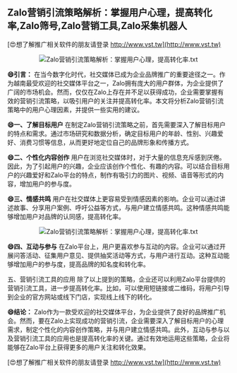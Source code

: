 ## **Zalo营销引流策略解析：掌握用户心理，提高转化率,Zalo筛号,Zalo营销工具,Zalo采集机器人**

[😍想了解推广相关软件的朋友请登录 http://www.vst.tw](http://www.vst.tw)

 <center><img src="https://vst.tw/MP4/tuiguang/png/5.png" alt="Zalo营销引流策略解析：掌握用户心理，提高转化率.txt"></center>

**😄引言：**
在当今数字化时代，社交媒体已成为企业品牌推广的重要途径之一。作为越南最受欢迎的社交媒体平台之一，Zalo拥有庞大的用户群体，为企业提供了广阔的市场机会。然而，仅仅在Zalo上存在并不足以获得成功，企业需要掌握有效的营销引流策略，以吸引用户的关注并提高转化率。本文将分析Zalo营销引流策略中的用户心理因素，并提供一些实用的建议。

**😄一、了解目标用户**
在制定Zalo营销引流策略之前，首先需要深入了解目标用户的特点和需求。通过市场研究和数据分析，确定目标用户的年龄、性别、兴趣爱好、消费习惯等信息，从而更好地定位自己的品牌形象和传播方式。

**😄二、个性化内容创作**
用户在浏览社交媒体时，对于大量的信息充斥感到厌倦。因此，为了引起用户的兴趣，企业应该创作个性化、有趣的内容。可以结合目标用户的兴趣爱好和Zalo平台的特点，制作有吸引力的图片、视频、语音等形式的内容，增加用户的参与度。

**😄三、情感共鸣**
用户在社交媒体上更容易受到情感因素的影响。企业可以通过讲述故事、分享用户案例、呼吁公益等方式，与用户建立情感共鸣。这种情感共鸣能够增加用户对品牌的认同感，提高转化率。

 <center><img src="https://vst.tw/MP4/tuiguang/png/5.png" alt="Zalo营销引流策略解析：掌握用户心理，提高转化率.txt"></center>

**😄四、互动与参与**
在Zalo平台上，用户更喜欢参与互动的内容。企业可以通过开展问答活动、征集用户意见、提供抽奖活动等方式，与用户进行互动。这种互动能够增加用户的参与度，提高品牌的知名度和转化率。

五、营销引流工具的应用
除了以上提到的策略，企业还可以利用Zalo平台提供的营销引流工具，进一步提高转化率。比如，可以使用短链接或二维码，将用户引导到企业的官方网站或线下门店，实现线上线下的转化。

**😄结论：**
Zalo作为一款受欢迎的社交媒体平台，为企业提供了良好的品牌推广机会。然而，要在Zalo上实现成功的营销引流，企业需要深入了解目标用户的心理需求，制定个性化的内容创作策略，并与用户建立情感共鸣。此外，互动与参与以及营销引流工具的应用也是提高转化率的关键。通过有效地运用这些策略，企业将能够在Zalo平台上获得更多的用户关注和转化效果。

[😍想了解推广相关软件的朋友请登录 http://www.vst.tw](http://www.vst.tw)



